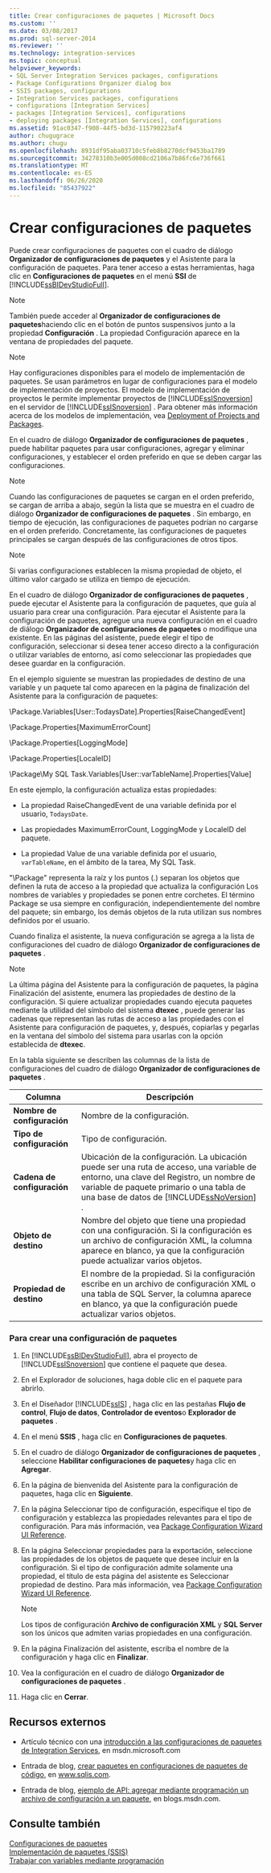 ```yaml
---
title: Crear configuraciones de paquetes | Microsoft Docs
ms.custom: ''
ms.date: 03/08/2017
ms.prod: sql-server-2014
ms.reviewer: ''
ms.technology: integration-services
ms.topic: conceptual
helpviewer_keywords:
- SQL Server Integration Services packages, configurations
- Package Configurations Organizer dialog box
- SSIS packages, configurations
- Integration Services packages, configurations
- configurations [Integration Services]
- packages [Integration Services], configurations
- deploying packages [Integration Services], configurations
ms.assetid: 91ac0347-f908-44f5-bd3d-115790223af4
author: chugugrace
ms.author: chugu
ms.openlocfilehash: 8931df95aba03710c5feb8b8270dcf9453ba1789
ms.sourcegitcommit: 34278310b3e005d008cd2106a7b86fc6e736f661
ms.translationtype: MT
ms.contentlocale: es-ES
ms.lasthandoff: 06/26/2020
ms.locfileid: "85437922"
---
```

# <a name="create-package-configurations"></a>Crear configuraciones de paquetes
  Puede crear configuraciones de paquetes con el cuadro de diálogo **Organizador de configuraciones de paquetes** y el Asistente para la configuración de paquetes. Para tener acceso a estas herramientas, haga clic en **Configuraciones de paquetes** en el menú **SSI** de [!INCLUDE[ssBIDevStudioFull](../includes/ssbidevstudiofull-md.md)].  
  
> [!NOTE]  
>  También puede acceder al **Organizador de configuraciones de paquetes**haciendo clic en el botón de puntos suspensivos junto a la propiedad **Configuración** . La propiedad Configuración aparece en la ventana de propiedades del paquete.  
  
> [!NOTE]  
>  Hay configuraciones disponibles para el modelo de implementación de paquetes. Se usan parámetros en lugar de configuraciones para el modelo de implementación de proyectos. El modelo de implementación de proyectos le permite implementar proyectos de [!INCLUDE[ssISnoversion](../includes/ssisnoversion-md.md)] en el servidor de [!INCLUDE[ssISnoversion](../includes/ssisnoversion-md.md)] . Para obtener más información acerca de los modelos de implementación, vea [Deployment of Projects and Packages](packages/deploy-integration-services-ssis-projects-and-packages.md).  
  
 En el cuadro de diálogo **Organizador de configuraciones de paquetes** , puede habilitar paquetes para usar configuraciones, agregar y eliminar configuraciones, y establecer el orden preferido en que se deben cargar las configuraciones.  
  
> [!NOTE]  
>  Cuando las configuraciones de paquetes se cargan en el orden preferido, se cargan de arriba a abajo, según la lista que se muestra en el cuadro de diálogo **Organizador de configuraciones de paquetes** . Sin embargo, en tiempo de ejecución, las configuraciones de paquetes podrían no cargarse en el orden preferido. Concretamente, las configuraciones de paquetes principales se cargan después de las configuraciones de otros tipos.  
  
> [!NOTE]  
>  Si varias configuraciones establecen la misma propiedad de objeto, el último valor cargado se utiliza en tiempo de ejecución.  
  
 En el cuadro de diálogo **Organizador de configuraciones de paquetes** , puede ejecutar el Asistente para la configuración de paquetes, que guía al usuario para crear una configuración. Para ejecutar el Asistente para la configuración de paquetes, agregue una nueva configuración en el cuadro de diálogo **Organizador de configuraciones de paquetes** o modifique una existente. En las páginas del asistente, puede elegir el tipo de configuración, seleccionar si desea tener acceso directo a la configuración o utilizar variables de entorno, así como seleccionar las propiedades que desee guardar en la configuración.  
  
 En el ejemplo siguiente se muestran las propiedades de destino de una variable y un paquete tal como aparecen en la página de finalización del Asistente para la configuración de paquetes:  
  
 \Package.Variables[User::TodaysDate].Properties[RaiseChangedEvent]  
  
 \Package.Properties[MaximumErrorCount]  
  
 \Package.Properties[LoggingMode]  
  
 \Package.Properties[LocaleID]  
  
 \Package\My SQL Task.Variables[User::varTableName].Properties[Value]  
  
 En este ejemplo, la configuración actualiza estas propiedades:  
  
-   La propiedad RaiseChangedEvent de una variable definida por el usuario, `TodaysDate`.  
  
-   Las propiedades MaximumErrorCount, LoggingMode y LocaleID del paquete.  
  
-   La propiedad Value de una variable definida por el usuario, `varTableName`, en el ámbito de la tarea, My SQL Task.  
  
 "\Package" representa la raíz y los puntos (.) separan los objetos que definen la ruta de acceso a la propiedad que actualiza la configuración Los nombres de variables y propiedades se ponen entre corchetes. El término Package se usa siempre en configuración, independientemente del nombre del paquete; sin embargo, los demás objetos de la ruta utilizan sus nombres definidos por el usuario.  
  
 Cuando finaliza el asistente, la nueva configuración se agrega a la lista de configuraciones del cuadro de diálogo **Organizador de configuraciones de paquetes** .  
  
> [!NOTE]  
>  La última página del Asistente para la configuración de paquetes, la página Finalización del asistente, enumera las propiedades de destino de la configuración. Si quiere actualizar propiedades cuando ejecuta paquetes mediante la utilidad del símbolo del sistema **dtexec** , puede generar las cadenas que representan las rutas de acceso a las propiedades con el Asistente para configuración de paquetes, y, después, copiarlas y pegarlas en la ventana del símbolo del sistema para usarlas con la opción establecida de **dtexec**.  
  
 En la tabla siguiente se describen las columnas de la lista de configuraciones del cuadro de diálogo **Organizador de configuraciones de paquetes** .  
  
|Columna|Descripción|  
|------------|-----------------|  
|**Nombre de configuración**|Nombre de la configuración.|  
|**Tipo de configuración**|Tipo de configuración.|  
|**Cadena de configuración**|Ubicación de la configuración. La ubicación puede ser una ruta de acceso, una variable de entorno, una clave del Registro, un nombre de variable de paquete primario o una tabla de una base de datos de [!INCLUDE[ssNoVersion](../includes/ssnoversion-md.md)] .|  
|**Objeto de destino**|Nombre del objeto que tiene una propiedad con una configuración. Si la configuración es un archivo de configuración XML, la columna aparece en blanco, ya que la configuración puede actualizar varios objetos.|  
|**Propiedad de destino**|El nombre de la propiedad. Si la configuración escribe en un archivo de configuración XML o una tabla de SQL Server, la columna aparece en blanco, ya que la configuración puede actualizar varios objetos.|  
  
### <a name="to-create-a-package-configuration"></a>Para crear una configuración de paquetes  
  
1.  En [!INCLUDE[ssBIDevStudioFull](../includes/ssbidevstudiofull-md.md)], abra el proyecto de [!INCLUDE[ssISnoversion](../includes/ssisnoversion-md.md)] que contiene el paquete que desea.  
  
2.  En el Explorador de soluciones, haga doble clic en el paquete para abrirlo.  
  
3.  En el Diseñador [!INCLUDE[ssIS](../includes/ssis-md.md)] , haga clic en las pestañas **Flujo de control**, **Flujo de datos**, **Controlador de eventos**o **Explorador de paquetes** .  
  
4.  En el menú **SSIS** , haga clic en **Configuraciones de paquetes**.  
  
5.  En el cuadro de diálogo **Organizador de configuraciones de paquetes** , seleccione **Habilitar configuraciones de paquetes**y haga clic en **Agregar**.  
  
6.  En la página de bienvenida del Asistente para la configuración de paquetes, haga clic en **Siguiente**.  
  
7.  En la página Seleccionar tipo de configuración, especifique el tipo de configuración y establezca las propiedades relevantes para el tipo de configuración. Para más información, vea [Package Configuration Wizard UI Reference](../../2014/integration-services/package-configuration-wizard-ui-reference.md).  
  
8.  En la página Seleccionar propiedades para la exportación, seleccione las propiedades de los objetos de paquete que desee incluir en la configuración. Si el tipo de configuración admite solamente una propiedad, el título de esta página del asistente es Seleccionar propiedad de destino. Para más información, vea [Package Configuration Wizard UI Reference](../../2014/integration-services/package-configuration-wizard-ui-reference.md).  
  
    > [!NOTE]  
    >  Los tipos de configuración **Archivo de configuración XML** y **SQL Server** son los únicos que admiten varias propiedades en una configuración.  
  
9. En la página Finalización del asistente, escriba el nombre de la configuración y haga clic en **Finalizar**.  
  
10. Vea la configuración en el cuadro de diálogo **Organizador de configuraciones de paquetes** .  
  
11. Haga clic en **Cerrar**.  
  
## <a name="external-resources"></a>Recursos externos  
  
-   Artículo técnico con una [introducción a las configuraciones de paquetes de Integration Services](https://go.microsoft.com/fwlink/?LinkId=165643), en msdn.microsoft.com  
  
-   Entrada de blog, [crear paquetes en configuraciones de paquetes de código](https://go.microsoft.com/fwlink/?LinkId=217663), en www.sqlis.com.  
  
-   Entrada de blog, [ejemplo de API: agregar mediante programación un archivo de configuración a un paquete](https://go.microsoft.com/fwlink/?LinkId=217664), en blogs.msdn.com.  
  
## <a name="see-also"></a>Consulte también  
 [Configuraciones de paquetes](../../2014/integration-services/package-configurations.md)   
 [Implementación de paquetes &#40;SSIS&#41;](packages/legacy-package-deployment-ssis.md)   
 [Trabajar con variables mediante programación](building-packages-programmatically/working-with-variables-programmatically.md)  
  
  
